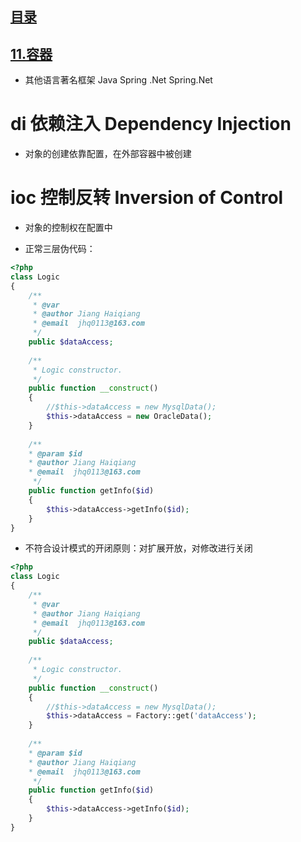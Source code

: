 ## [目录](https://github.com/jhq0113/yafr/blob/master/docs/index.md)

## [11.容器](https://github.com/jhq0113/yafr/blob/master/docs/yaf/11.容器.md)

* 其他语言著名框架
Java Spring
.Net Spring.Net


# di  依赖注入 Dependency Injection

* 对象的创建依靠配置，在外部容器中被创建

# ioc 控制反转 Inversion of Control

* 对象的控制权在配置中

* 正常三层伪代码：
```php
<?php
class Logic
{
    /**
     * @var
     * @author Jiang Haiqiang
     * @email  jhq0113@163.com 
     */
    public $dataAccess;
    
    /**
     * Logic constructor.
     */
    public function __construct() 
    {
        //$this->dataAccess = new MysqlData();
        $this->dataAccess = new OracleData();
    }
    
    /**
    * @param $id
    * @author Jiang Haiqiang
    * @email  jhq0113@163.com
     */
    public function getInfo($id)
    {
        $this->dataAccess->getInfo($id);
    }
}
```

* 不符合设计模式的开闭原则：对扩展开放，对修改进行关闭

```php
<?php 
class Logic
{
    /**
     * @var
     * @author Jiang Haiqiang
     * @email  jhq0113@163.com 
     */
    public $dataAccess;
    
    /**
     * Logic constructor.
     */
    public function __construct() 
    {
        //$this->dataAccess = new MysqlData();
        $this->dataAccess = Factory::get('dataAccess');
    }
    
    /**
    * @param $id
    * @author Jiang Haiqiang
    * @email  jhq0113@163.com
     */
    public function getInfo($id)
    {
        $this->dataAccess->getInfo($id);
    }
}
```









